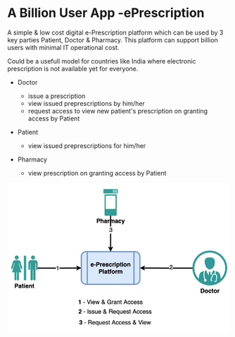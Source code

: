 # A Billion User App -ePrescription

A simple & low cost digital e-Prescription platform which can be used by 3 key parties Patient, Doctor & Pharmacy.
This platform can support billion users with minimal IT operational cost.  

Could be a usefull model for countries like India where electronic prescription is not available yet for everyone.

- Doctor  
    - issue a prescription
    - view issued preprescriptions by him/her
    - request access to view new patient's prescription on granting access by Patient

- Patient 
    - view issued preprescriptions for him/her

- Pharmacy 
    - view prescription on granting access by Patient

![Design](billion-user-eprescription-function.png)